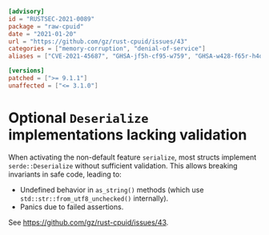 ```toml
[advisory]
id = "RUSTSEC-2021-0089"
package = "raw-cpuid"
date = "2021-01-20"
url = "https://github.com/gz/rust-cpuid/issues/43"
categories = ["memory-corruption", "denial-of-service"]
aliases = ["CVE-2021-45687", "GHSA-jf5h-cf95-w759", "GHSA-w428-f65r-h4q2"]

[versions]
patched = [">= 9.1.1"]
unaffected = ["<= 3.1.0"]
```

# Optional `Deserialize` implementations lacking validation

When activating the non-default feature `serialize`, most structs implement
`serde::Deserialize` without sufficient validation. This allows breaking
invariants in safe code, leading to:

* Undefined behavior in `as_string()` methods (which use
  `std::str::from_utf8_unchecked()` internally).
* Panics due to failed assertions.

See https://github.com/gz/rust-cpuid/issues/43.
